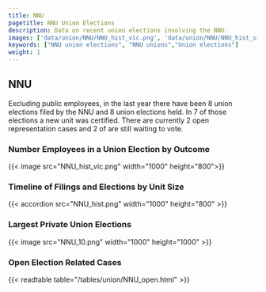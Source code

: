 ```yaml
---
title: NNU
pagetitle: NNU Union Elections
description: Data on recent union elections involving the NNU.
images: ['data/union/NNU/NNU_hist_vic.png', 'data/union/NNU/NNU_hist_size.png', 'data/union/NNU/NNU_10.png']
keywords: ["NNU union elections", "NNU unions","Union elections"]
weight: 1
---
```

##  NNU

Excluding public employees, in the last year there have been 8 union elections filed by the NNU and 8 union elections held. In 7 of those elections a new unit was certified. There are currently 2 open representation cases and 2 of are still waiting to vote.

### Number Employees in a Union Election by Outcome
{{< image src="NNU_hist_vic.png" width="1000" height="800">}}

### Timeline of Filings and Elections by Unit Size
{{< accordion src="NNU_hist.png" width="1000" height="800" >}}

### Largest Private Union Elections
{{< image src="NNU_10.png" width="1000" height="1000"  >}}

### Open Election Related Cases
{{< readtable table="/tables/union/NNU_open.html" >}}

